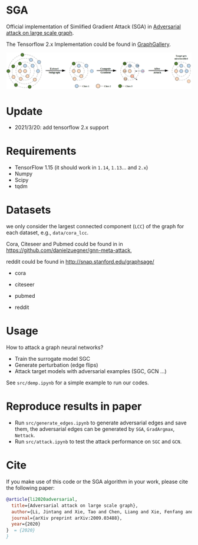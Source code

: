# SGA
Official implementation of Simlified Gradient Attack (SGA) in [Adversarial attack on large scale graph](https://arxiv.org/abs/2009.03488).

The Tensorflow 2.x Implementation could be found in [GraphGallery](https://github.com/EdisonLeeeee/GraphGallery).

![SGA](./imgs/SGA.png)

# Update
+ 2021/3/20: add tensorflow 2.x support

# Requirements
+ TensorFlow 1.15 (it should work in `1.14`, `1.13`... and `2.x`)
+ Numpy
+ Scipy
+ tqdm

# Datasets

we only consider the largest connected component (`LCC`) of the graph for each dataset, e.g., `data/cora_lcc`.

Cora, Citeseer and Pubmed could be found in in https://github.com/danielzuegner/gnn-meta-attack,

reddit could be found in http://snap.stanford.edu/graphsage/

+ cora
+ citeseer

+ pubmed  
+ reddit

# Usage

How to attack a graph neural networks?

+ Train the surrogate model SGC
+ Generate perturbation (edge flips)
+ Attack target models with adversarial examples (SGC, GCN ...)

See `src/demp.ipynb` for a simple example to run our codes.

# Reproduce results in paper

+ Run `src/generate_edges.ipynb` to generate adversarial edges and save them, the adversarial edges can be generated by `SGA`, `GradArgmax`, `Nettack`.
+ Run `src/attack.ipynb` to test the attack performance on `SGC` and `GCN`.

# Cite

If you make use of this code or the SGA algorithm in your work, please cite the following paper:

```bibtex
@article{li2020adversarial,
  title={Adversarial attack on large scale graph},
  author={Li, Jintang and Xie, Tao and Chen, Liang and Xie, Fenfang and He, Xiangnan and Zheng, Zibin},
  journal={arXiv preprint arXiv:2009.03488},
  year={2020}
}  = {2020}
}
```

